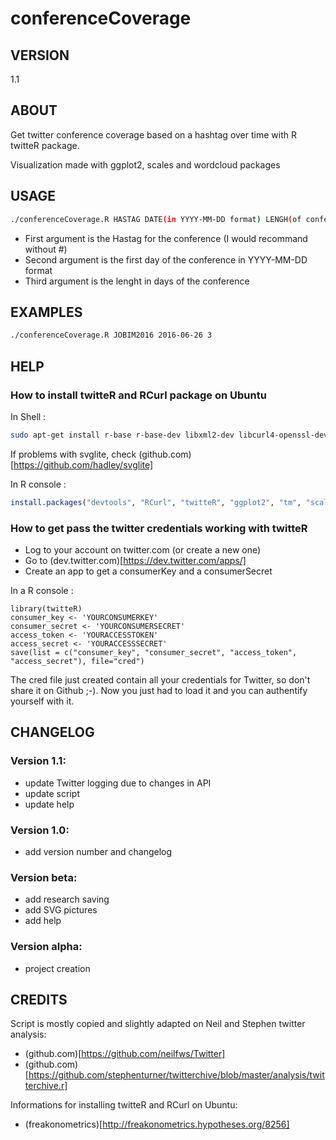 # conferenceCoverage

## VERSION
1.1

## ABOUT
Get twitter conference coverage based on a hashtag over time with R twitteR package.

Visualization made with ggplot2, scales and wordcloud packages

## USAGE
```bash
./conferenceCoverage.R HASTAG DATE(in YYYY-MM-DD format) LENGH(of conference in day)
```

- First argument is the Hastag for the conference (I would recommand without #)
- Second argument is the first day of the conference in YYYY-MM-DD format
- Third argument is the lenght in days of the conference

## EXAMPLES
```bash
./conferenceCoverage.R JOBIM2016 2016-06-26 3
```

## HELP
### How to install twitteR and RCurl package on Ubuntu  
In Shell :  
```bash
sudo apt-get install r-base r-base-dev libxml2-dev libcurl4-openssl-dev curl libcairo-dev
```
If problems with svglite, check (github.com)[https://github.com/hadley/svglite]

In R console :
```R
install.packages("devtools", "RCurl", "twitteR", "ggplot2", "tm", "scales", "wordcloud")
```

### How to get pass the twitter credentials working with twitteR
- Log to your account on twitter.com (or create a new one)
- Go to (dev.twitter.com)[https://dev.twitter.com/apps/]
- Create an app to get a consumerKey and a consumerSecret

In a R console :
```
library(twitteR)  
consumer_key <- 'YOURCONSUMERKEY'
consumer_secret <- 'YOURCONSUMERSECRET'
access_token <- 'YOURACCESSTOKEN'
access_secret <- 'YOURACCESSSECRET'
save(list = c("consumer_key", "consumer_secret", "access_token", "access_secret"), file="cred")
```

The cred file just created contain all your credentials for Twitter, so don't share it on Github ;-). Now you just had to load it and you can authentify yourself with it.

## CHANGELOG
### Version 1.1:
* update Twitter logging due to changes in API
* update script
* update help

### Version 1.0:
* add version number and changelog

### Version beta:
* add research saving
* add SVG pictures
* add help

### Version alpha:
* project creation

## CREDITS
Script is mostly copied and slightly adapted on Neil and Stephen twitter analysis:
- (github.com)[https://github.com/neilfws/Twitter]
- (github.com)[https://github.com/stephenturner/twitterchive/blob/master/analysis/twitterchive.r]

Informations for installing twitteR and RCurl on Ubuntu:
- (freakonometrics)[http://freakonometrics.hypotheses.org/8256]
